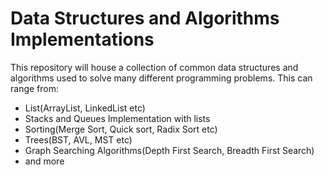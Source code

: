# Data Structures and Algorithms Implementations

This repository will house a collection of common data structures and algorithms used to solve many different programming problems. This can range from:

- List(ArrayList, LinkedList etc)
- Stacks and Queues Implementation with lists
- Sorting(Merge Sort, Quick sort, Radix Sort etc)
- Trees(BST, AVL, MST etc)
- Graph Searching Algorithms(Depth First Search, Breadth First Search)
- and more
